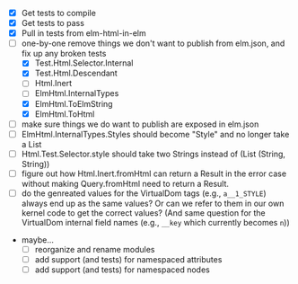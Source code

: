 - [x] Get tests to compile
- [x] Get tests to pass
- [x] Pull in tests from elm-html-in-elm
- [ ] one-by-one remove things we don't want to publish from elm.json, and fix up any broken tests
    - [x] Test.Html.Selector.Internal
    - [x] Test.Html.Descendant
    - [ ] Html.Inert
    - [ ] ElmHtml.InternalTypes
    - [x] ElmHtml.ToElmString
    - [x] ElmHtml.ToHtml
- [ ] make sure things we do want to publish are exposed in elm.json
- [ ] ElmHtml.InternalTypes.Styles should become "Style" and no longer take a List
- [ ] Html.Test.Selector.style should take two Strings instead of (List (String, String))
- [ ] figure out how Html.Inert.fromHtml can return a Result in the error case without making Query.fromHtml need to return a Result.
- [ ] do the genreated values for the VirtualDom tags (e.g., `a__1_STYLE`) always end up as the same values?  Or can we refer to them in our own kernel code to get the correct values?  (And same question for the VirtualDom internal field names (e.g., `__key` which currently becomes `n`))
- maybe...
    - [ ] reorganize and rename modules
    - [ ] add support (and tests) for namespaced attributes
    - [ ] add support (and tests) for namespaced nodes